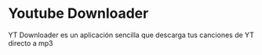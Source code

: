 # Youtube Downloader
YT Downloader es un aplicación sencilla que descarga tus canciones de YT directo a mp3
